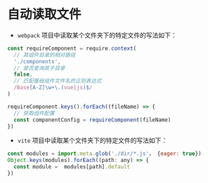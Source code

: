 # 自动读取文件

- `webpack` 项目中读取某个文件夹下的特定文件的写法如下：

```js
const requireComponent = require.context(
  // 其组件目录的相对路径
  './components',
  // 是否查询其子目录
  false,
  // 匹配基础组件文件名的正则表达式
  /Base[A-Z]\w+\.(vue|js)$/
)

requireComponent.keys().forEach((fileName) => {
  // 获取组件配置
  const componentConfig = requireComponent(fileName)
})
```

- `vite` 项目中读取某个文件夹下的特定文件的写法如下：

```js
const modules = import.meta.glob('./dir/*.js'， {eager: true})
Object.keys(modules).forEach((path: any) => {
  const module =  modules[path].default
})
```
